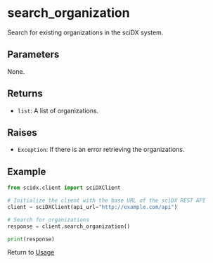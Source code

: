 # search_organization

Search for existing organizations in the sciDX system.

## Parameters

None.

## Returns

- `list`: A list of organizations.

## Raises

- `Exception`: If there is an error retrieving the organizations.

## Example

```python
from scidx.client import sciDXClient

# Initialize the client with the base URL of the sciDX REST API
client = sciDXClient(api_url="http://example.com/api")

# Search for organizations
response = client.search_organization()

print(response)
```

Return to [Usage](../usage.md)
